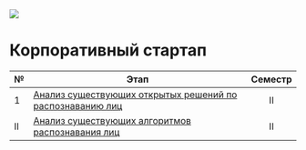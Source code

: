 <img  src='data/mainlogo.gif'>

# Корпоративный стартап



| №| Этап|Семестр |
|-|-|:-:|
| 1 | [Анализ существующих открытых решений по распознаванию лиц](https://github.com/NazarovMichail/Diploma-MIPT/tree/master/OSA)|II |
| II |[Анализ существующих алгоритмов распознавания лиц](https://github.com/NazarovMichail/Diploma-MIPT/tree/master/AR) |II |
